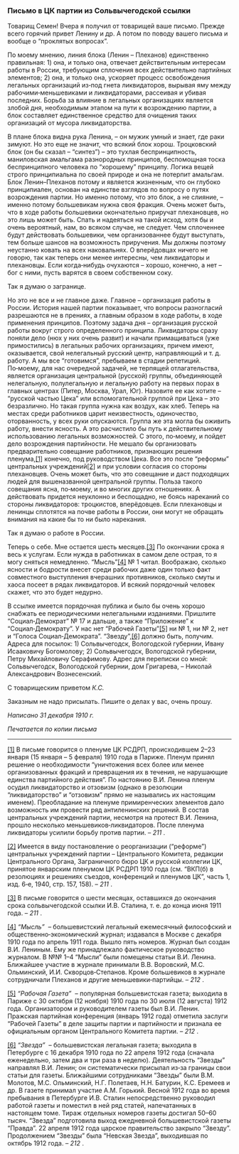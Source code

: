 ### Письмо в ЦК партии из Сольвычегодской ссылки

Товарищ Семен! Вчера я получил от товарищей ваше письмо. Прежде всего горячий привет Ленину и др. А потом по поводу вашего письма и вообще о “проклятых вопросах”.

По моему мнению, линия блока (Ленин – Плеханов) единственно правильная: 1) она, и только она, отвечает действительным интересам работы в России, требующим сплочения всех действительно партийных элементов; 2) она, и только она, ускоряет процесс освобождения легальных организаций из‑под гнета ликвидаторов, вырывая яму между рабочими‑меньшевиками и ликвидаторами, рассеивая и убивая последних. Борьба за влияние в легальных организациях является злобой дня, необходимым этапом на пути к возрождению партии, а блок составляет единственное средство для очищения таких организаций от мусора ликвидаторства.

В плане блока видна рука Ленина, – он мужик умный и знает, где раки зимуют. Но это еще не значит, что всякий блок хорош. Троцковский блок (он бы сказал – “синтез”) – это тухлая беспринципность, маниловская амальгама разнородных принципов, беспомощная тоска беспринципного человека по “хорошему” принципу. Логика вещей строго принципиальна по своей природе и она не потерпит амальгам. Блок Ленин–Плеханов потому и является жизненным, что он глубоко принципиален, основан на единстве взглядов по вопросу о путях возрождения партии. Но именно потому, что это блок, а не слияние, – именно потому большевикам нужна своя фракция. Очень может быть, что в ходе работы большевики окончательно приручат плехановцев, но это лишь может быть. Спать и надеяться на такой исход, хотя бы и очень вероятный, нам, во всяком случае, не следует. Чем сплоченнее будут действовать большевики, чем организованнее будут выступать, тем больше шансов на возможность приручения. Мы должны поэтому неустанно ковать на всех наковальнях. О вперёдовцах ничего не говорю, так как теперь они менее интересны, чем ликвидаторы и плехановцы. Если когда‑нибудь очухаются – хорошо, конечно, а нет – бог с ними, пусть варятся в своем собственном соку.

Так я думаю о загранице.

Но это не все и не главное даже. Главное – организация работы в России. История нашей партии показывает, что вопросы разногласий разрешаются не в прениях, а главным образом в ходе работы, в ходе применения принципов. Поэтому задача дня – организация русской работы вокруг строго определенного принципа. Ликвидаторы сразу поняли дело (нюх у них очень развит) и начали примащиваться (уже примостились) в легальных рабочих организациях, причем имеют, оказывается, свой нелегальный русский центр, направляющий и т. д. работу. А мы все “готовимся”, пребываем в стадии репетиций. По‑моему, для нас очередной задачей, не терпящей отлагательства, является организация центральной (русской) группы, объединяющей нелегальную, полулегальную и легальную работу на первых порах в главных центрах (Питер, Москва, Урал, Юг). Назовите ее как хотите – “русской частью Цека” или вспомогательной группой при Цека – это безразлично. Но такая группа нужна как воздух, как хлеб. Теперь на местах среди работников царит неизвестность, одиночество, оторванность, у всех руки опускаются. Группа же эта могла бы оживить работу, внести ясность. А это расчистило бы путь к действительному использованию легальных возможностей. С этого, по‑моему, и пойдет дело возрождения партийности. Не мешало бы организовать предварительно совещание работников, признающих решения пленума,[[1]](#_ftn1) конечно, под руководством Цека. Все это после “реформы” центральных учреждений[[2]](#_ftn2) и при условии согласия со стороны плехановцев. Очень может быть, что это совещание и даст подходящих людей для вышеназванной центральной группы. Польза такого совещания ясна, по‑моему, и во многих других отношениях. А действовать придется неуклонно и беспощадно, не боясь нареканий со стороны ликвидаторов: троцкистов, вперёдовцев. Если плехановцы и ленинцы сплотятся на почве работы в России, они могут не обращать внимания на какие бы то ни было нарекания.

Так я думаю о работе в России.

Теперь о себе. Мне остается шесть месяцев.[[3]](#_ftn3) По окончании срока я весь к услугам. Если нужда в работниках в самом деле острая, то я могу сняться немедленно. “Мысль”[[4]](#_ftn4) № 1 читал. Воображаю, сколько ясности и бодрости внесет среди рабочих даже один только факт совместного выступления вчерашних противников, сколько смуты и хаоса посеет в рядах ликвидаторов. И всякий порядочный человек скажет, что это будет недурно.

В ссылке имеется порядочная публика и было бы очень хорошо снабжать ее периодическими нелегальными изданиями. Пришлите “Социал‑Демократ” № 17 и дальше, а также “Приложение” к “Социал‑Демократу”. У нас нет “Рабочей Газеты”[[5]](#_ftn5) ни № 1, ни № 2, нет и “Голоса Социал‑Демократа”. “Звезду”,[[6]](#_ftn6) должно быть, получим. Адреса для посылок: 1) Сольвычегодск, Вологодской губернии, Ивану Исааковичу Богомолову; 2) Сольвычегодск, Вологодской губернии, Петру Михайловичу Серафимову. Адрес для переписки со мной: Сольвычегодск, Вологодской губернии, дом Григарева, – Николай Александрович Вознесенский.

С товарищеским приветом _К.С._

Заказным не надо присылать. Пишите о делах у вас, очень прошу.

_Написано 31 декабря 1910 г._

_Печатается по копии письма_

  

---

[[1]](#_ftnref1) В письме говорится о пленуме ЦК РСДРП, происходившем 2–23 января (15 января – 5 февраля) 1910 года в Париже. Пленум принял решение о необходимости “уничтожения всех более или менее организованных фракций и превращения их в течения, не нарушающие единства партийного действия”. По настоянию В.И. Ленина пленум осудил ликвидаторство и отзовизм (однако в резолюции “ликвидаторство” и “отзовизм” прямо не назывались их настоящим именем). Преобладание на пленуме примиренческих элементов дало возможность им провести ряд антиленинских решений. В состав центральных учреждений партии, несмотря на протест В.И. Ленина, прошло несколько меньшевиков‑ликвидаторов. После пленума ликвидаторы усилили борьбу против партии. – _211_ .

[[2]](#_ftnref2) Имеется в виду постановление о реорганизации (“реформе”) центральных учреждений партии – Центрального Комитета, редакции Центрального Органа, Заграничного бюро ЦК и русской коллегии ЦК, принятое январским пленумом ЦК РСДРП 1910 года (см. “ВКП(б) в резолюциях и решениях съездов, конференций и пленумов ЦК”, часть 1, изд. 6‑е, 1940, стр. 157, 158). – _211_ .

[[3]](#_ftnref3) В письме говорится о шести месяцах, оставшихся до окончания срока сольвычегодской ссылки И.В. Сталина, т. е. до конца июня 1911 года. – _211_ .

[[4]](#_ftnref4) _“Мысль”_  – большевистский легальный ежемесячный философский и общественно‑экономический журнал; издавался в Москве с декабря 1910 года по апрель 1911 года. Вышло пять номеров. Журнал был создан В.И. Лениным. Ему же принадлежало фактическое руководство журналом. В №№ 1–4 “Мысли” были помещены статьи В.И. Ленина. Ближайшее участие в журнале принимали В.В. Воровский, М.С. Ольминский, И.И. Скворцов‑Степанов. Кроме большевиков в журнале сотрудничали Плеханов и другие меньшевики‑партийцы. – _212_ .

[[5]](#_ftnref5) _“Рабочая Газета”_  – популярная большевистская газета; выходила в Париже с 30 октября (12 ноября) 1910 года по 30 июля (12 августа) 1912 года. Организатором и руководителем газеты был В.И. Ленин. Пражская партийная конференция (январь 1912 года) отметила заслуги “Рабочей Газеты” в деле защиты партии и партийности и признала ее официальным органом Центрального Комитета партии. – _212_ .

[[6]](#_ftnref6) _“Звезда”_  – большевистская легальная газета; выходила в Петербурге с 16 декабря 1910 года по 22 апреля 1912 года (сначала еженедельно, затем два и три раза в неделю). Деятельность “Звезды” направлял В.И. Ленин; он систематически присылал из‑за границы свои статьи для газеты. Ближайшими сотрудниками “Звезды” были В.М. Молотов, М.С. Ольминский, Н.Г. Полетаев, Н.Н. Батурин, К.С. Еремеев и др. В газете принимал участие А.М. Горький. Весной 1912 года во время пребывания в Петербурге И.В. Сталин непосредственно руководил работой газеты и поместил в ней ряд статей, напечатанных в настоящем томе. Тираж отдельных номеров газеты достигал 50–60 тысяч. “Звезда” подготовила выход ежедневной большевистской газеты “Правда”. 22 апреля 1912 года царское правительство закрыло “Звезду”. Продолжением “Звезды” была “Невская Звезда”, выходившая по октябрь 1912 года. – _212_ .